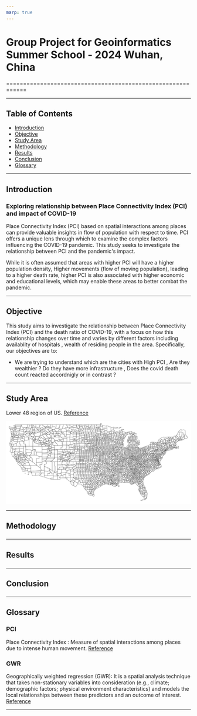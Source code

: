```yaml
---
marp: true
---
```


# Group Project for Geoinformatics Summer School - 2024 Wuhan, China
============================================================

---

## Table of Contents
* [Introduction](#introduction)
* [Objective](#objective)
* [Study Area](#study-area)
* [Methodology](#methodology)
* [Results](#results)
* [Conclusion](#conclusion)
* [Glossary](#glossary)

---

## Introduction 
<!-- <a name="introduction"></a> -->
### Exploring relationship between Place Connectivity Index (PCI) and impact of COVID-19

Place Connectivity Index (PCI) based on spatial interactions among places can provide valuable insights in flow of population with respect to time. PCI offers a unique lens through which to examine the complex factors influencing the COVID-19 pandemic. This study seeks to investigate the relationship between PCI and the pandemic's impact.

While it is often assumed that areas with higher PCI will have a higher population density, Higher movements (flow of moving population),  leading to a higher death rate, higher PCI is also associated with higher economic and educational levels, which may enable these areas to better combat the pandemic.

---

## Objective

This study aims to investigate the relationship between Place Connectivity Index (PCI) and the death ratio of COVID-19, with a focus on how this relationship changes over time and varies by different factors including availablity of hospitals , wealth of residing people in the area. Specifically, our objectives are to:

- We are trying to understand which are the cities with High PCI , Are they wealthier ? Do they have more infrastructure , Does the covid death count reacted accordnigly or in contrast ? 

---

## Study Area
Lower 48 region of US. [Reference](https://www.census.gov/geographies/mapping-files/time-series/geo/carto-boundary-file.html)

![alt text](img/study-area.png)

---
## Methodology

###

---

## Results

### 
---

## Conclusion

### 
---

## Glossary

### PCI 
Place Connectivity Index : 
Measure of spatial interactions among places due to intense human movement.
[Reference](https://github.com/GIBDUSC/Place-Connectivity-Index)

### GWR 

Geographically weighted regression (GWR): It is a spatial analysis technique that takes non-stationary variables into consideration (e.g., climate; demographic factors; physical environment characteristics) and models the local relationships between these predictors and an outcome of interest. [Reference](https://www.publichealth.columbia.edu/research/population-health-methods/geographically-weighted-regression)

---